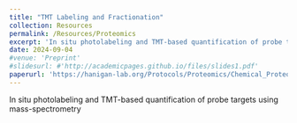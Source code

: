 ```yaml
---
title: "TMT Labeling and Fractionation"
collection: Resources
permalink: /Resources/Proteomics
excerpt: 'In situ photolabeling and TMT-based quantification of probe targets using mass-spectrometry'
date: 2024-09-04
#venue: 'Preprint'
#slidesurl: #'http://academicpages.github.io/files/slides1.pdf'
paperurl: 'https://hanigan-lab.org/Protocols/Proteomics/Chemical_Proteomic_Protocols.docx'
---
```

In situ photolabeling and TMT-based quantification of probe targets using mass-spectrometry